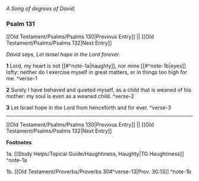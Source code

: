 *A Song of degrees of David.*

### Psalm 131

[[Old Testament/Psalms/Psalms 130|Previous Entry]]  ||  [[Old Testament/Psalms/Psalms 132|Next Entry]]

*David says, Let Israel hope in the Lord forever.*

**1**  Lord, my heart is not [[#^note-1a|haughty]], nor mine [[#^note-1b|eyes]] lofty: neither do I exercise myself in great matters, or in things too high for me. ^verse-1

**2**  Surely I have behaved and quieted myself, as a child that is weaned of his mother: my soul is even as a weaned child. ^verse-2

**3**  Let Israel hope in the Lord from henceforth and for ever. ^verse-3


---
[[Old Testament/Psalms/Psalms 130|Previous Entry]]  ||  [[Old Testament/Psalms/Psalms 132|Next Entry]]


**Footnotes**


1a. [[Study Helps/Topical Guide/Haughtiness, Haughty|TG Haughtiness]] ^note-1a

1b. [[Old Testament/Proverbs/Proverbs 30#^verse-13|Prov. 30:13]] ^note-1b